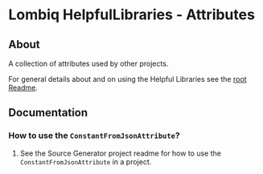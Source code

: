 # Lombiq HelpfulLibraries - Attributes

## About

A collection of attributes used by other projects.

For general details about and on using the Helpful Libraries see the [root Readme](../Readme.md).

## Documentation

### How to use the `ConstantFromJsonAttribute`?

1. See the Source Generator project readme for how to use the `ConstantFromJsonAttribute` in a project.
